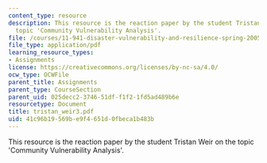 ```yaml
---
content_type: resource
description: This resource is the reaction paper by the student Tristan Weir on the
  topic 'Community Vulnerability Analysis'.
file: /courses/11-941-disaster-vulnerability-and-resilience-spring-2005/41c96b19569be9f4651d0fbeca1b483b_tristan_weir3.pdf
file_type: application/pdf
learning_resource_types:
- Assignments
license: https://creativecommons.org/licenses/by-nc-sa/4.0/
ocw_type: OCWFile
parent_title: Assignments
parent_type: CourseSection
parent_uid: 025decc2-3746-51df-f1f2-1fd5ad489b6e
resourcetype: Document
title: tristan_weir3.pdf
uid: 41c96b19-569b-e9f4-651d-0fbeca1b483b
---
```

This resource is the reaction paper by the student Tristan Weir on the topic 'Community Vulnerability Analysis'.